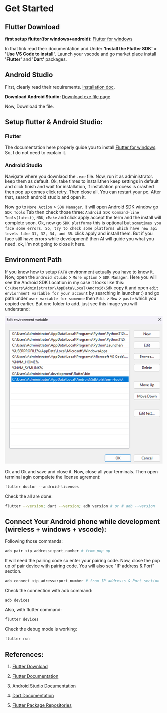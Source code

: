 # Get Started

## Flutter Download
<b>first setup flutter(for windows+android): </b><a href='https://docs.flutter.dev/get-started/install/windows/mobile'>Flutter for windows</a>
<p>In that link read their documentation and Under <b>'Install the Flutter SDK' > 'Use VS Code to install'</b>. Launch your vscode and go market place install <b>'Flutter'</b> and <b>'Dart'</b> packages.
</p>

## Android Studio
<p>First, clearly read their requirements. <a href="https://developer.android.com/studio/install"> installation doc</a>.</p>
<b>Download Android Studio: </b><a href='https://developer.android.com/studio/index.html'>Download exe file page</a>
<p>Now, Download the file.</p>

## Setup flutter & Android Studio:

### Flutter

<p> The documentation here properly guide you to install <a href='https://docs.flutter.dev/get-started/install/windows/mobile'>Flutter for windows</a>. So, I do not need to explain it. </p>

### Android Studio

Navigate where you downlaod the `.exe` file. Now, run it as administrator. keep them as default. Ok, take times to install.then keep settings in default and click finish and wait for installation, if installation process is crashed then pop up comes click retry. Then close all. You can restart your pc. After that, search android studio and open it.<br>

Now go to `More Action` > `SDK Manager`. It will open Android SDK window go `SDK Tools` Tab then check those three: `Android SDK Command-line Tools(latest)`, `NDK`, `cMake` and click apply accept the term and the install will complete soon. Ok, now go `SDK platforms` this is optional but `sometimes you face some errors. So, try to check some platforms which have new api levels like 31, 32, 34, and 35`. click apply and install them. But if you face still have errors while development! then AI will guide you what you need. ok, I'm not going to close it here.

## Environment Path

If you know how to setup `PATH` environment actually you have to know it. Now, open the `android stuido` > `More option` > `SDK Manager`. Here you will see the Android SDK Location in my case it looks like this: `C:\Users\Administrator\AppData\Local\Android\Sdk` copy it and open `edit enviornment variable for your account` by searching in launcher :) and go path under `user variable for someone` then `Edit` > `New` > `paste` which you copied earlier. But one folder to add. just see this image you will understand:<br>

<img src="img/Capture1.PNG" /> <br>

Ok and Ok and save and close it. Now, close all your terminals. Then open terminal agin compelete the license agrement:

```powershell
flutter doctor --android-licenses
```

Check the all are done:

```bash
flutter --version; dart --version; adb version # or # adb --version
```

## Connect Your Android phone while development (wireless + windows + vscode):

Following those commands:

```bash
adb pair <ip_address>:port_number # from pop up
```
It will need the pairing code so enter your pairing code. Now, close the pop up of pair device with pairing code. You will also see "IP address & Port" section.

```bash
adb connect <ip_adress>:port_number # from IP addresss & Port section
```

Check the connection with adb command:

```bash
adb devices
```
Also, with flutter command:

```bash
flutter devices
```
Check the debug mode is working:

```bash
flutter run
```

## References:

1. <a href='https://docs.flutter.dev/get-started/install'> Flutter Download </a><br>

2. <a href='https://docs.flutter.dev/'> Flutter Documentation </a><br>

3. <a href='https://developer.android.com/studio/index.html'> Android Studio Documentation</a><br>

4. <a href='https://dart.dev/language'> Dart Documentation </a>

5. <a href='https://pub.dev/'> Flutter Package Repositories</a>
